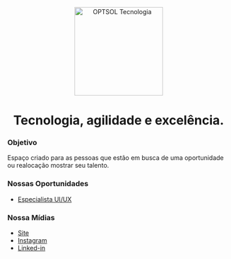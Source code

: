 <!-- PROJECT LOGO -->
<p align="center">
  <img src="https://avatars.githubusercontent.com/u/72532425?s=400&u=6f2b4bd631d024a2555fd19fa1591bd97483157e&v=4" width="200" alt="OPTSOL Tecnologia">
</p>
<h1 align="center">Tecnologia, agilidade e excelência.</h1>

### Objetivo

Espaço criado para as pessoas que estão em busca de uma oportunidade ou realocação mostrar seu talento.

### Nossas Oportunidades

- [Especialista UI/UX](https://example.com)

### Nossa Mídias

* [Site](https://www.optsol.com.br/)
* [Instagram](https://www.instagram.com/optsoltecnologia/?hl=pt-br)
* [Linked-in](https://www.linkedin.com/company/optsoltecnologia/about/)